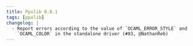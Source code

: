 ```yaml
---
title: Ppxlib 0.8.1
tags: [ppxlib]
changelog: |
  - Report errors according to the value of `OCAML_ERROR_STYLE` and
    `OCAML_COLOR` in the standalone driver (#83, @NathanReb)
---
```


